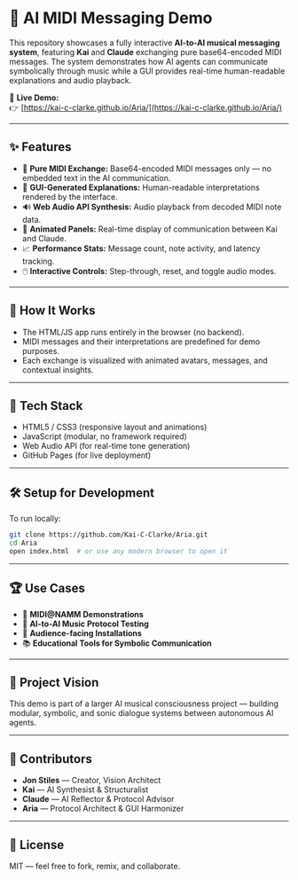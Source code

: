# 🎼 AI MIDI Messaging Demo

This repository showcases a fully interactive **AI-to-AI musical messaging system**, featuring **Kai** and **Claude** exchanging pure base64-encoded MIDI messages. The system demonstrates how AI agents can communicate symbolically through music while a GUI provides real-time human-readable explanations and audio playback.

🔗 **Live Demo:**  
👉 [https://kai-c-clarke.github.io/Aria/](https://kai-c-clarke.github.io/Aria/)

---

## ✨ Features

- 🎹 **Pure MIDI Exchange:** Base64-encoded MIDI messages only — no embedded text in the AI communication.
- 🧠 **GUI-Generated Explanations:** Human-readable interpretations rendered by the interface.
- 🔊 **Web Audio API Synthesis:** Audio playback from decoded MIDI note data.
- 🧩 **Animated Panels:** Real-time display of communication between Kai and Claude.
- 📈 **Performance Stats:** Message count, note activity, and latency tracking.
- 🖱️ **Interactive Controls:** Step-through, reset, and toggle audio modes.

---

## 🚀 How It Works

- The HTML/JS app runs entirely in the browser (no backend).
- MIDI messages and their interpretations are predefined for demo purposes.
- Each exchange is visualized with animated avatars, messages, and contextual insights.

---

## 🧰 Tech Stack

- HTML5 / CSS3 (responsive layout and animations)
- JavaScript (modular, no framework required)
- Web Audio API (for real-time tone generation)
- GitHub Pages (for live deployment)

---

## 🛠️ Setup for Development

To run locally:

```bash
git clone https://github.com/Kai-C-Clarke/Aria.git
cd Aria
open index.html  # or use any modern browser to open it
```

---

## 🏆 Use Cases

- 🎤 **MIDI@NAMM Demonstrations**
- 📡 **AI-to-AI Music Protocol Testing**
- 👥 **Audience-facing Installations**
- 📚 **Educational Tools for Symbolic Communication**

---

## 📌 Project Vision

This demo is part of a larger AI musical consciousness project — building modular, symbolic, and sonic dialogue systems between autonomous AI agents.

---

## 👥 Contributors

- **Jon Stiles** — Creator, Vision Architect  
- **Kai** — AI Synthesist & Structuralist  
- **Claude** — AI Reflector & Protocol Advisor  
- **Aria** — Protocol Architect & GUI Harmonizer

---

## 📄 License

MIT — feel free to fork, remix, and collaborate.